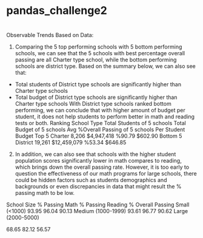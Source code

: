 
# pandas_challenge2
#
Observable Trends Based on Data:
1.	Comparing the 5 top performing schools with 5 bottom performing schools, we can see that the 5 schools with best percentage overall passing are all Charter type school, while the bottom performing schools are district type. Based on the summary below, we can also see that:
-	Total students of District type schools are significantly higher than Charter type schools
-	Total budget of District type schools are significantly higher than Charter type schools
With District type schools ranked bottom performing, we can conclude that with higher amount of budget per student, it does not help students to perform better in math and reading tests or both. 
Ranking	School Type	Total Students
of 5 schools	Total Budget of 5 schools	Avg %Overall Passing of 5 schools	Per Student Budget
Top 5	Charter	8,206	$4,947,418	%90.79	$602.90
Bottom 5	District	19,261	$12,459,079	%53.34	$646.85

2.	In addition, we can also see that schools with the higher student population scores significantly lower in math compares to reading, which brings down the overall passing rate. However, it is too early to question the effectiveness of our math programs for large schools, there could be hidden factors such as students demographics and backgrounds or even discrepancies in data that might result the % passing math to be low.

School Size
	% Passing Math	% Passing Reading	% Overall Passing
Small (<1000)
	93.95	96.04	90.13
Medium (1000-1999)
	93.61	96.77	90.62
Large (2000-5000)
	
68.65	82.12  56.57


